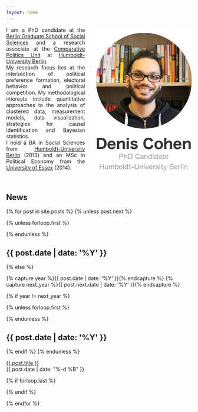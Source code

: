 ```yaml
---
layout: home
---
```


<p style="text-align:justify">
 <img alt="Denis Cohen" src="assets/images/logo4.png"
 style="float:right;margin:5px 0px 10px
 30px;width:260px;height:390px;">
 I am a PhD candidate at the <a
 href="https://www.bgss.hu-berlin.de/de/bgss/">Berlin Graduate School
 of Social Sciences</a> and a research associate at the <a href="https://www.sowi.hu-berlin.de/en/lehrbereiche-en/comppol-en">Comparative Politics Unit</a> at <a href="https://www.hu-berlin.de/">Humboldt-University Berlin</a>. <br>
 My research focus lies at the intersection of political preference formation, electoral behavior
 and political competition.
 My methodological interests include quantitative approaches to the
 analysis of clustered data, measurement models, data visualization, strategies for causal
 identification and Bayesian statistics. <br>
 I hold a BA in Social Sciences from
 <a href="https://www.hu-berlin.de/">Humboldt-University Berlin</a> (2013) and an MSc in Political Economy
 from the <a href="http://essex.ac.uk/">University of Essex</a> (2014).</p>
 <br/>


<h2 id="news">News</h2>

<section class="archive">
{% for post in site.posts %}
{% unless post.next %}

  {% unless forloop.first %}
    </div>
  </div>
  {% endunless %}

  <div class="archive-item fadeInDown animated">
    <h2>{{ post.date | date: '%Y' }}</h2>
    <div>

{% else %}

{% capture year %}{{ post.date | date: '%Y' }}{% endcapture %}
{% capture next_year %}{{ post.next.date | date: '%Y' }}{% endcapture %}

{% if year != next_year %}

  {% unless forloop.first %}
    </div>
  </div>
  {% endunless %}

  <div class="archive-item fadeInDown animated">
    <h2>{{ post.date | date: '%Y' }}</h2>
    <div>

{% endif %}
{% endunless %}

  <article>
    <a href="{{ post.url | absolute_url }}" title="{{ post.title }}">{{ post.title }}</a>
    <div class="post-date">
      <time datetime="{{ post.date | date: '%Y-%m-%d' }}">{{ post.date | date: "%-d %B" }}</time>
    </div>
  </article>

  {% if forloop.last %}
    </div>
  </div>
  {% endif %}

{% endfor %}
</section>
